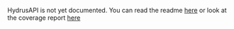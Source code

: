 HydrusAPI is not yet documented. You can read the readme
[here](https://github.com/shadownetdev1/HydrusAPI) or look at the coverage report
[here](coverage/)
